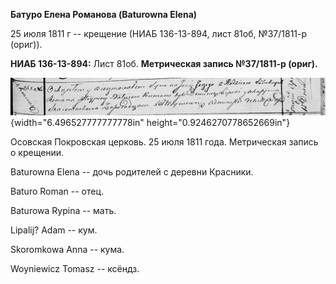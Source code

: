 **Батуро Елена Романова (Baturowna Elena)**

25 июля 1811 г -- крещение (НИАБ 136-13-894, лист 81об, №37/1811-р
(ориг)).

**НИАБ 136-13-894:** Лист 81об. **Метрическая запись №37/1811-р
(ориг).**

![](./media/8c5defec10225fe9db1e1336ce61ec263ff6c29c.png){width="6.496527777777778in"
height="0.9246270778652669in"}

Осовская Покровская церковь. 25 июля 1811 года. Метрическая запись о
крещении.

Baturowna Elena -- дочь родителей с деревни Красники.

Baturo Roman -- отец.

Baturowa Rypina -- мать.

Lipalij? Adam -- кум.

Skoromkowa Anna -- кума.

Woyniewicz Tomasz -- ксёндз.
